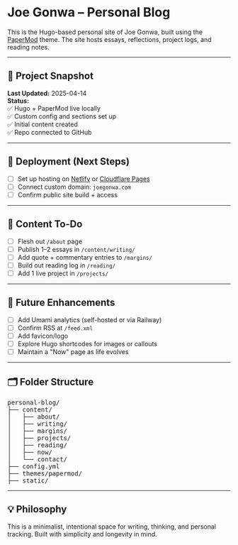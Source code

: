 # Joe Gonwa – Personal Blog

This is the Hugo-based personal site of Joe Gonwa, built using the [PaperMod](https://github.com/adityatelange/hugo-PaperMod) theme. The site hosts essays, reflections, project logs, and reading notes.

---

## 🧭 Project Snapshot

**Last Updated:** 2025-04-14  
**Status:**  
✅ Hugo + PaperMod live locally  
✅ Custom config and sections set up  
✅ Initial content created  
✅ Repo connected to GitHub

---

## 🚀 Deployment (Next Steps)

- [ ] Set up hosting on [Netlify](https://netlify.com) or [Cloudflare Pages](https://pages.cloudflare.com)  
- [ ] Connect custom domain: `joegonwa.com`  
- [ ] Confirm public site build + access  

---

## 📝 Content To-Do

- [ ] Flesh out `/about` page  
- [ ] Publish 1–2 essays in `/content/writing/`  
- [ ] Add quote + commentary entries to `/margins/`  
- [ ] Build out reading log in `/reading/`  
- [ ] Add 1 live project in `/projects/`

---

## 🧰 Future Enhancements

- [ ] Add Umami analytics (self-hosted or via Railway)  
- [ ] Confirm RSS at `/feed.xml`  
- [ ] Add favicon/logo  
- [ ] Explore Hugo shortcodes for images or callouts  
- [ ] Maintain a "Now" page as life evolves  

---

## 🗂 Folder Structure

<pre>
personal-blog/
├── content/
│   ├── about/
│   ├── writing/
│   ├── margins/
│   ├── projects/
│   ├── reading/
│   ├── now/
│   └── contact/
├── config.yml
├── themes/papermod/
├── static/
</pre>

---

## 💡 Philosophy

This is a minimalist, intentional space for writing, thinking, and personal tracking. Built with simplicity and longevity in mind.
